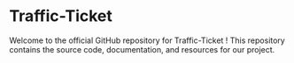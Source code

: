 # Traffic-Ticket
Welcome to the official GitHub repository for Traffic-Ticket ! This repository contains the source code, documentation, and resources for our project.
